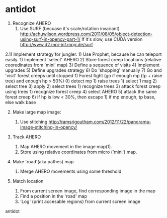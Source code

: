 antidot
=======

1) Recognize AHERO
   1) Use SURF (becuase it's scale/rotation invariant) 
      http://achuwilson.wordpress.com/2011/08/05/object-detection-using-surf-in-opencv-part-1/
      If it's slow, use CUDA version http://www.d2.mpi-inf.mpg.de/surf
      
2.1) Implement strategy for jungler.
     1) Use Prophet, because he can teleport easily.
        1) Implement 'select' AHERO
     2) Store forest creep locations (relative cooredinates from 'mini' map)
     3) Define a sequence of visits
     4) Implement upgrades
     5) Define upgrades strategy
     6) Do 'shopping' manually
     7) Go and 'visit' forest creeps until stopped
        1) Forest fight (go if enough mp (tp + raise tree) and enough hp > 50%)
           0) detect mp
           1) raise trees
              1) select 1 mag
              2) select tree
              3) apply
           2) select trees
              1) recognize trees
           3) attack forest creep using trees
              1) recognize forest creep
           4) select AHERO
           5) attack the same forest creep
           6) if hp is low < 30%, then escape
              1) if mp enough, tp base, else walk base
              
2) Make large map image:
   1) Use stitching http://ramsrigoutham.com/2012/11/22/panorama-image-stitching-in-opencv/   
   
3) Track AHERO
   1) Map AHERO movement in the image map(1). 
   2) Store using relative coordinates from micro ('mini') map.
4) Make 'road'(aka pathes) map
   1) Merge AHERO movements using some threshold
5) Match location
   1) From current screen image, find corresponding image in the map
   2) Find a position in the 'road' map
   3) 'Log' (print accesable regions) from current screen image

   
antidot
